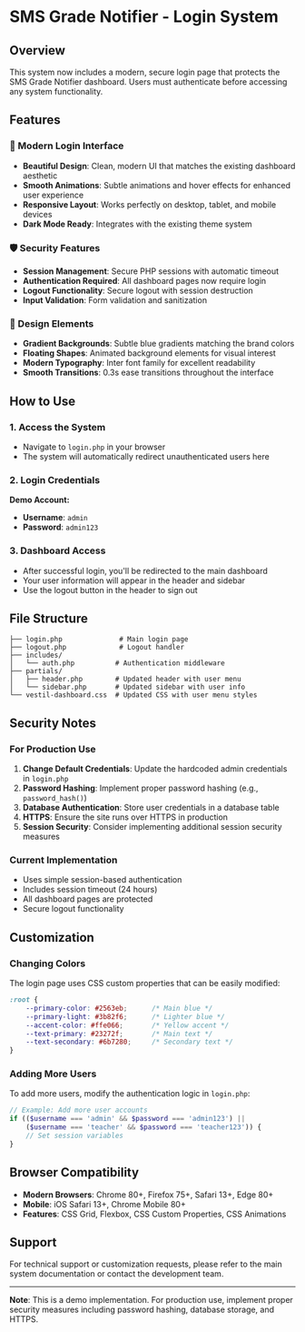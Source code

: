 # SMS Grade Notifier - Login System

## Overview
This system now includes a modern, secure login page that protects the SMS Grade Notifier dashboard. Users must authenticate before accessing any system functionality.

## Features

### 🔐 Modern Login Interface
- **Beautiful Design**: Clean, modern UI that matches the existing dashboard aesthetic
- **Smooth Animations**: Subtle animations and hover effects for enhanced user experience
- **Responsive Layout**: Works perfectly on desktop, tablet, and mobile devices
- **Dark Mode Ready**: Integrates with the existing theme system

### 🛡️ Security Features
- **Session Management**: Secure PHP sessions with automatic timeout
- **Authentication Required**: All dashboard pages now require login
- **Logout Functionality**: Secure logout with session destruction
- **Input Validation**: Form validation and sanitization

### 🎨 Design Elements
- **Gradient Backgrounds**: Subtle blue gradients matching the brand colors
- **Floating Shapes**: Animated background elements for visual interest
- **Modern Typography**: Inter font family for excellent readability
- **Smooth Transitions**: 0.3s ease transitions throughout the interface

## How to Use

### 1. Access the System
- Navigate to `login.php` in your browser
- The system will automatically redirect unauthenticated users here

### 2. Login Credentials
**Demo Account:**
- **Username**: `admin`
- **Password**: `admin123`

### 3. Dashboard Access
- After successful login, you'll be redirected to the main dashboard
- Your user information will appear in the header and sidebar
- Use the logout button in the header to sign out

## File Structure

```
├── login.php              # Main login page
├── logout.php             # Logout handler
├── includes/
│   └── auth.php          # Authentication middleware
├── partials/
│   ├── header.php        # Updated header with user menu
│   └── sidebar.php       # Updated sidebar with user info
└── vestil-dashboard.css  # Updated CSS with user menu styles
```

## Security Notes

### For Production Use
1. **Change Default Credentials**: Update the hardcoded admin credentials in `login.php`
2. **Password Hashing**: Implement proper password hashing (e.g., `password_hash()`)
3. **Database Authentication**: Store user credentials in a database table
4. **HTTPS**: Ensure the site runs over HTTPS in production
5. **Session Security**: Consider implementing additional session security measures

### Current Implementation
- Uses simple session-based authentication
- Includes session timeout (24 hours)
- All dashboard pages are protected
- Secure logout functionality

## Customization

### Changing Colors
The login page uses CSS custom properties that can be easily modified:
```css
:root {
    --primary-color: #2563eb;      /* Main blue */
    --primary-light: #3b82f6;      /* Lighter blue */
    --accent-color: #ffe066;       /* Yellow accent */
    --text-primary: #23272f;       /* Main text */
    --text-secondary: #6b7280;     /* Secondary text */
}
```

### Adding More Users
To add more users, modify the authentication logic in `login.php`:
```php
// Example: Add more user accounts
if (($username === 'admin' && $password === 'admin123') ||
    ($username === 'teacher' && $password === 'teacher123')) {
    // Set session variables
}
```

## Browser Compatibility
- **Modern Browsers**: Chrome 80+, Firefox 75+, Safari 13+, Edge 80+
- **Mobile**: iOS Safari 13+, Chrome Mobile 80+
- **Features**: CSS Grid, Flexbox, CSS Custom Properties, CSS Animations

## Support
For technical support or customization requests, please refer to the main system documentation or contact the development team.

---

**Note**: This is a demo implementation. For production use, implement proper security measures including password hashing, database storage, and HTTPS.
